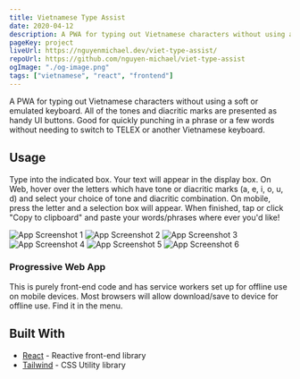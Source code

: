 ```yaml
---
title: Vietnamese Type Assist
date: 2020-04-12
description: A PWA for typing out Vietnamese characters without using a soft or emulated keyboard.
pageKey: project
liveUrl: https://nguyenmichael.dev/viet-type-assist/
repoUrl: https://github.com/nguyen-michael/viet-type-assist
ogImage: "./og-image.png"
tags: ["vietnamese", "react", "frontend"]
---
```


A PWA for typing out Vietnamese characters without using a soft or emulated keyboard. All of the tones and diacritic marks are presented as handy UI buttons. Good for quickly punching in a phrase or a few words without needing to switch to TELEX or another Vietnamese keyboard.

## Usage

Type into the indicated box. Your text will appear in the display box. On Web, hover over the letters which have tone or diacritic marks (a, e, i, o, u, d) and select your choice of tone and diacritic combination. On mobile, press the letter and a selection box will appear. When finished, tap or click "Copy to clipboard" and paste your words/phrases where ever you'd like!

  ![App Screenshot 1](./readme-1.jpg)
  ![App Screenshot 2](./readme-2.jpg)
  ![App Screenshot 3](./readme-3.jpg)
  ![App Screenshot 4](./readme-4.jpg)
  ![App Screenshot 5](./readme-5.jpg)
  ![App Screenshot 6](./readme-6.jpg)

### Progressive Web App

This is purely front-end code and has service workers set up for offline use on mobile devices. Most browsers will allow download/save to device for offline use. Find it in the menu.

## Built With

* [React](https://github.com/facebook/react) - Reactive front-end library
* [Tailwind](https://github.com/tailwindcss/tailwindcss) - CSS Utility library
